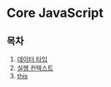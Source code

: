 # Core JavaScript

## 목차

1. [데이터 타입](https://github.com/hyesungoh/learningWhatIWant/tree/master/Books/Core-JavaScript/1_%EB%8D%B0%EC%9D%B4%ED%84%B0_%ED%83%80%EC%9E%85)
2. [실행 컨텍스트](https://github.com/hyesungoh/learningWhatIWant/tree/master/Books/Core-JavaScript/2_%EC%8B%A4%ED%96%89_%EC%BB%A8%ED%85%8D%EC%8A%A4%ED%8A%B8)
3. [this](https://github.com/hyesungoh/learningWhatIWant/tree/master/Books/Core-JavaScript/3_this)
